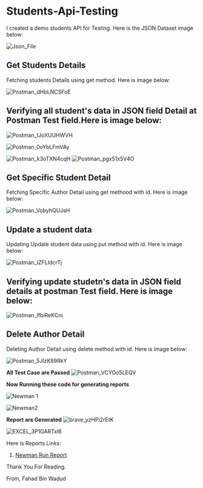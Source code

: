 # Students-Api-Testing
I created a demo students API for Testing. Here is the JSON Dataset image below:

![Json_File](https://user-images.githubusercontent.com/61489509/232405899-c74ceaa4-d184-4da4-85dc-f7326308933f.png)

## Get Students Details
Fetching students Details using get method. Here is image below:

![Postman_dHbLNCSFoE](https://user-images.githubusercontent.com/61489509/232408501-328402c7-8cc7-4c1c-8e61-58e385992d18.png)

## Verifying all student's data in JSON field Detail at Postman Test field.Here is image below:

![Postman_IJoXUUHWVH](https://user-images.githubusercontent.com/61489509/232410631-834e1734-1a40-4f3d-b2ea-d1d8c272e22c.png)

![Postman_0oYbLFmVAy](https://user-images.githubusercontent.com/61489509/232410797-2726e97d-a800-4d83-be25-6e4836c15eb0.png)

![Postman_k3oTXN4cqH](https://user-images.githubusercontent.com/61489509/232411175-e3bdc4eb-593a-453c-bae3-8083d4b83fa2.png)
![Postman_pgx51x5V4O](https://user-images.githubusercontent.com/61489509/232411254-647946a4-06a0-4e68-b0a0-d565a174e795.png)

## Get Specific Student Detail
Fetching Specific Author Detail using get methood with id. Here is image below:

![Postman_VobyhQUJsH](https://user-images.githubusercontent.com/61489509/232412202-9dbf3ad4-7161-4c9a-95c7-16b111b93ee8.png)


## Update a student data  
Updating Update student data using put method with id. Here is image below:

![Postman_IZFLIdcrTj](https://user-images.githubusercontent.com/61489509/232433508-72b8eb42-66fd-4f2f-b703-c099412685d6.png)


## Verifying update studetn's data in JSON field details at postman Test field. Here is image below: 
![Postman_lfbiReKCni](https://user-images.githubusercontent.com/61489509/232438796-54f4764a-b8ca-4433-b8cc-2bfc47dafc70.png)




## Delete Author Detail
Deleting Author Detail using delete method with id. Here is image below:

![Postman_5JIzK89RkY](https://user-images.githubusercontent.com/61489509/232439519-bece9714-e09d-4a83-a986-9d3219355623.png)


**All Test Case are Passed**
![Postman_VCYOo5LEQV](https://user-images.githubusercontent.com/61489509/232442098-a1bd4d70-c25a-4746-a959-d7654856803c.png)


**Now Running these code for generating reports** 

![Newman 1](https://user-images.githubusercontent.com/61489509/232443155-6a1da923-c19a-4a75-bf43-5843fd1919de.png)

![Newman2](https://user-images.githubusercontent.com/61489509/232443211-0e3a5fe7-ee10-4e4a-9cc8-d73ff7c109d1.png)

**Report are Generated**
![brave_yzHPi2rEtK](https://user-images.githubusercontent.com/61489509/232443400-90f54d6d-6ba0-4476-ae4e-255b85312a97.png)

![EXCEL_3P1GARTxI6](https://user-images.githubusercontent.com/61489509/232443493-bbbcb4b1-1a6b-4319-9f47-7b804b5e8501.png)

Here is Reports Links:
1. [Newman Run Report](https://github.com/Fahadbinwadud-cse/Students-Api-Testing/blob/master/newman/newman-run-report-2023-04-16-06-38-28-270-0.html)

Thank You For Reading.

From,
Fahad Bin Wadud

